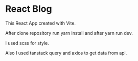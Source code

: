 # React Blog

This React App created with Vite.

After clone repository run yarn install and after yarn run dev.

I used scss for style.

Also I used tanstack query and axios to get data from api.

